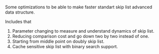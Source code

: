 Some optimizations to be able to make faster standart skip list advanced data structure.

Includes that 

1. Parameter changing to measure and understand dynamics of skip list.
2. Reducing comparison cost and go down two by two instead of one.
3. Starting from middle point on doubly skip list.
4. Cache sensitive skip list with binary search support.
